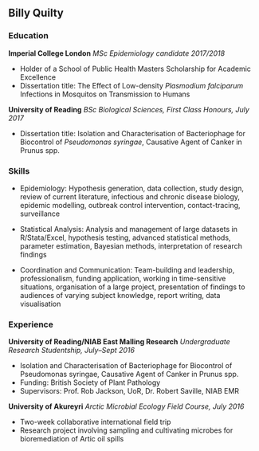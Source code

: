 ## Billy Quilty

### Education
**Imperial College London**
_MSc Epidemiology candidate 2017/2018_
- Holder of a School of Public Health Masters Scholarship for Academic Excellence
- Dissertation title: The Effect of Low-density _Plasmodium falciparum_ Infections in Mosquitos on Transmission to Humans

**University of Reading**
_BSc Biological Sciences, First Class Honours, July 2017_
- Dissertation title: Isolation and Characterisation of Bacteriophage for Biocontrol of _Pseudomonas syringae_, Causative Agent of Canker in Prunus spp.

### Skills
- Epidemiology: Hypothesis generation, data collection, study design, review of current literature, infectious and chronic disease biology, epidemic modelling, outbreak control intervention, contact-tracing, surveillance

- Statistical Analysis: Analysis and management of large datasets in R/Stata/Excel, hypothesis testing, advanced statistical methods, parameter estimation, Bayesian methods, interpretation of research findings

- Coordination and Communication: Team-building and leadership, professionalism, funding application, working in time-sensitive situations, organisation of a large project, presentation of findings to audiences of varying subject knowledge, report writing, data visualisation

### Experience
**University of Reading/NIAB East Malling Research**
_Undergraduate Research Studentship, July–Sept 2016_        
- Isolation and Characterisation of Bacteriophage for Biocontrol of Pseudomonas syringae, Causative Agent of Canker in Prunus spp.
- Funding: British Society of Plant Pathology
- Supervisors: Prof. Rob Jackson, UoR, Dr. Robert Saville, NIAB EMR

**University of Akureyri**
_Arctic Microbial Ecology Field Course, July 2016_            
- Two-week collaborative international field trip
- Research project involving sampling and cultivating microbes for bioremediation of Artic oil spills
